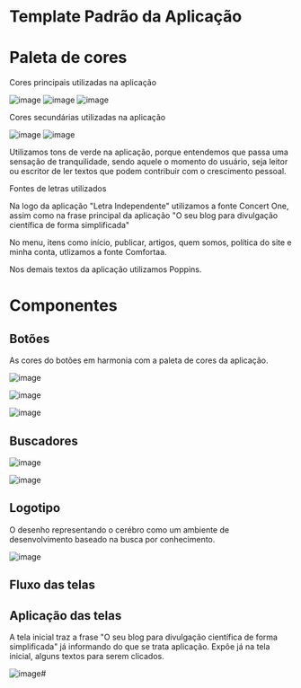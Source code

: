 # Template Padrão da Aplicação

# Paleta de cores

Cores principais utilizadas na aplicação

![image](https://github.com/ICEI-PUC-Minas-PMV-ADS/Letra-Independente/assets/111437215/35a6e8fe-5559-4be8-92a0-5fc93c3a13f9) ![image](https://github.com/ICEI-PUC-Minas-PMV-ADS/Letra-Independente/assets/111437215/4cbfe67c-fb49-4824-b622-a5dee853545b) ![image](https://github.com/ICEI-PUC-Minas-PMV-ADS/Letra-Independente/assets/111437215/0903f4f9-723e-47ba-af86-90cb67abb383)

Cores secundárias utilizadas na aplicação

![image](https://github.com/ICEI-PUC-Minas-PMV-ADS/Letra-Independente/assets/111437215/8a31640d-f208-4ff5-9e99-a9ccc3a2341c) ![image](https://github.com/ICEI-PUC-Minas-PMV-ADS/Letra-Independente/assets/111437215/43356994-bf3d-49e3-a344-a467b45feabe) 


Utilizamos tons de verde na aplicação, porque entendemos que passa uma sensação de tranquilidade, sendo aquele o momento do usuário, seja leitor ou escritor de ler textos que podem contribuir com o crescimento pessoal.

Fontes de letras utilizados

Na logo da aplicação "Letra Independente" utilizamos a fonte Concert One, assim como na frase principal da aplicação "O seu blog para divulgação científica de forma simplificada"

No menu, itens como início, publicar, artigos, quem somos, política do site e minha conta, utlizamos a fonte Comfortaa.

Nos demais textos da aplicação utilizamos Poppins.

# Componentes

## Botões

As cores do botões em harmonia com a paleta de cores da aplicação.

![image](https://github.com/ICEI-PUC-Minas-PMV-ADS/Letra-Independente/assets/111437215/79cc8117-f41f-4b6c-8109-1ad185393cab) 

![image](https://github.com/ICEI-PUC-Minas-PMV-ADS/Letra-Independente/assets/111437215/a94905a7-3c72-4454-99ed-5a5eb1611463)

![image](https://github.com/ICEI-PUC-Minas-PMV-ADS/Letra-Independente/assets/111437215/84f67acb-9b64-4139-8f63-3a00e328ec29)  


## Buscadores


![image](https://github.com/ICEI-PUC-Minas-PMV-ADS/Letra-Independente/assets/111437215/5c8e96a4-64dd-4607-96e3-18bec5f87eaf)

![image](https://github.com/ICEI-PUC-Minas-PMV-ADS/Letra-Independente/assets/111437215/06c4069b-b2aa-4536-93fe-9833031d709e)

## Logotipo

O desenho representando o cerébro como um ambiente de desenvolvimento baseado na busca por conhecimento.

![image](https://github.com/ICEI-PUC-Minas-PMV-ADS/Letra-Independente/assets/111437215/dc40a342-2d53-49b0-9e91-b93423893c30)

## Fluxo das telas


## Aplicação das telas

A tela inicial traz a frase "O seu blog para divulgação científica de forma simplificada" já informando do que se trata aplicação. Expôe já na tela inicial, alguns textos para serem clicados.

![image](https://github.com/ICEI-PUC-Minas-PMV-ADS/Letra-Independente/assets/111437215/0aad50ca-f3fa-4441-a334-be45c0b99d7b)#







 


 









